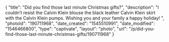 {
    "title": "Did you find those last minute Christmas gifts?",
    "description": "I couldn’t resist the Calvin Klein blouse the black leather Calvin Klein skirt with the Calvin Klein pumps. Wishing you and your family a happy holiday! ",
    "photoId": "190711968",
    "date_created": "1545510991",
    "date_modified": "1546466800",
    "type": "captivate",
    "layout": "photo",
    "url": "\/p\/did-you-find-those-last-minute-christmas-gifts\/190711968"
}